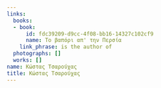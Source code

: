 ```yaml
---
links:
  books:
  - book:
      id: fdc39209-d9cc-4f08-bb16-14327c102cf9
      name: Το βαπόρι απ' την Περσία
    link_phrase: is the author of
  photographs: []
  works: []
name: Κώστας Τσαρούχας
title: Κώστας Τσαρούχας
---
```


